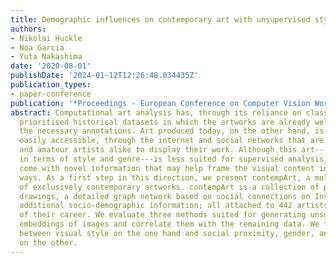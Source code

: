 ```yaml
---
title: Demographic influences on contemporary art with unsupervised style embeddings
authors:
- Nikolai Huckle
- Noa Garcia
- Yuta Nakashima
date: '2020-08-01'
publishDate: '2024-01-12T12:26:48.034435Z'
publication_types:
- paper-conference
publication: '*Proceedings - European Conference on Computer Vision Workshops*'
abstract: Computational art analysis has, through its reliance on classification tasks,
  prioritised historical datasets in which the artworks are already well sorted with
  the necessary annotations. Art produced today, on the other hand, is numerous and
  easily accessible, through the internet and social networks that are used by professional
  and amateur artists alike to display their work. Although this art---yet unsorted
  in terms of style and genre---is less suited for supervised analysis, the data sources
  come with novel information that may help frame the visual content in equally novel
  ways. As a first step in this direction, we present contempArt, a multi-modal dataset
  of exclusively contemporary artworks. contempArt is a collection of paintings and
  drawings, a detailed graph network based on social connections on Instagram and
  additional socio-demographic information; all attached to 442 artists at the beginning
  of their career. We evaluate three methods suited for generating unsupervised style
  embeddings of images and correlate them with the remaining data. We find no connections
  between visual style on the one hand and social proximity, gender, and nationality
  on the other.
---
```

